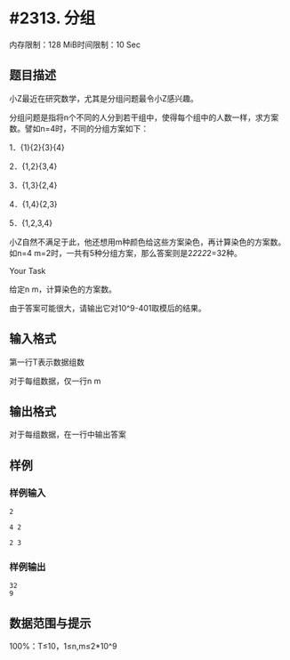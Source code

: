 # #2313. 分组

内存限制：128 MiB时间限制：10 Sec

## 题目描述

小Z最近在研究数学，尤其是分组问题最令小Z感兴趣。

分组问题是指将n个不同的人分到若干组中，使得每个组中的人数一样，求方案数。譬如n=4时，不同的分组方案如下：

1．{1}{2}{3}{4}

2．{1,2}{3,4}

3．{1,3}{2,4}

4．{1,4}{2,3}

5．{1,2,3,4}

小Z自然不满足于此，他还想用m种颜色给这些方案染色，再计算染色的方案数。如n=4 m=2时，一共有5种分组方案，那么答案则是2*2*2*2*2=32种。

Your Task

给定n m，计算染色的方案数。

由于答案可能很大，请输出它对10^9-401取模后的结果。

## 输入格式

第一行T表示数据组数

对于每组数据，仅一行n m

## 输出格式

对于每组数据，在一行中输出答案

## 样例

### 样例输入

    
    2
    
    4 2
    
    2 3
    
    
    

### 样例输出

    
    32
    9
    
    
    

## 数据范围与提示


100%：T&le;10，1&le;n,m&le;2*10^9
